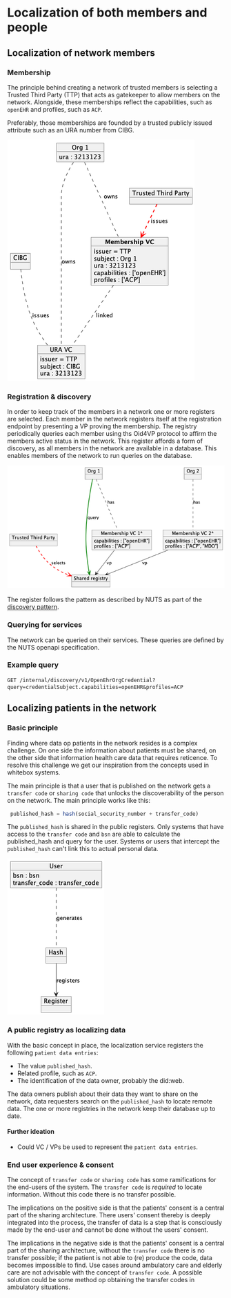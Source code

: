 # Localization of both members and people

## Localization of network members
### Membership
The principle behind creating a network of trusted members is selecting a Trusted Third Party (TTP) that acts as gatekeeper to allow members on the network. Alongside, these memberships reflect the capabilities, such as `openEHR` and profiles, such as `ACP`.

Preferably, those memberships are founded by a trusted publicly issued attribute such as an URA number from CIBG.

![ttp_membership.puml](ttp_membership.png)

### Registration & discovery

In order to keep track of the members in a network one or more registers are selected. Each member in the network registers itself at the registration endpoint by presenting a VP proving the membership. The registry periodically queries each member using ths Oid4VP protocol to affirm the members active status in the network. This register affords a form of discovery, as all members in the network are available in a database. This enables members of the network to run queries on the database. 

![discovery.puml](discovery.png)

The register follows the pattern as described  by NUTS as part of the [discovery pattern](https://nuts-node.readthedocs.io/en/latest/pages/deployment/discovery.html).

### Querying for services
The network can be queried on their services. These queries are defined by the NUTS openapi specification.

### Example query
```cURL
GET /internal/discovery/v1/OpenEhrOrgCredential?query=credentialSubject.capabilities=openEHR&profiles=ACP
```
## Localizing patients in the network
### Basic principle
Finding where data op patients in the network resides is a complex challenge. On one side the information about patients must be shared, on the other side that information health care data that requires reticence. To resolve this challenge we get our inspiration from the concepts used in whitebox systems. 

The main principle is that a user that is published on the network gets a `transfer code` or `sharing code` that unlocks the discoverability of the person on the network. The main principle works like this:

```javascript
 published_hash = hash(social_security_number + transfer_code)
```

The `published_hash` is shared in the public registers. Only systems that have access to the `transfer code` and `bsn` are able to calculate the published_hash and query for the user. Systems or users that intercept the `published_hash` can't link this to actual personal data.

![transfer_code.png](transfer_code.png)

### A public registry as localizing data

With the basic concept in place, the localization service registers the following `patient data entries`:

- The value `published_hash`.
- Related profile, such as `ACP`.
- The identification of the data owner, probably the did:web.

The data owners publish about their data they want to share on the network, data requesters search on the `published_hash` to locate remote data. The one or more registries in the network keep their database up to date.

#### Further ideation
- Could VC / VPs be used to represent the `patient data entries`.

### End user experience & consent

The concept of `transfer code` or `sharing code` has some ramifications for the end-users of the system. The `transfer code` is _required_ to locate information. Without this code there is no transfer possible. 

The implications on the positive side is that the patients' consent is a central part of the sharing architecture. There users' consent thereby is deeply integrated into the process, the transfer of data is a step that is consciously made by the end-user and cannot be done without the users' consent.  

The implications in the negative side is that the patients' consent is a central part of the sharing architecture, without the `transfer code` there is no transfer possible; if the patient is not able to (re) produce the code, data becomes impossible to find. Use cases around ambulatory care and elderly care are not advisable with the concept of `transfer code`. A possible solution could be some method op obtaining the transfer codes in ambulatory situations.
